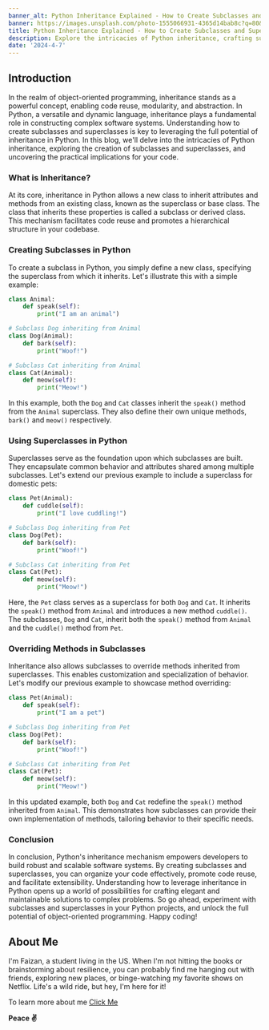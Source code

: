 ```yaml
---
banner_alt: Python Inheritance Explained - How to Create Subclasses and Superclasses
banner: https://images.unsplash.com/photo-1555066931-4365d14bab8c?q=80&w=870&auto=format&fit=crop&ixlib=rb-4.0.3&ixid=M3wxMjA3fDB8MHxwaG90by1wYWdlfHx8fGVufDB8fHx8fA%3D%3Dixid=M3wxMjA3fDB8MHxwaG90by1wYWdlfHx8fGVufDB8fHx8fA%3D%3D
title: Python Inheritance Explained - How to Create Subclasses and Superclasses
description: Explore the intricacies of Python inheritance, crafting subclasses and superclasses to enhance code modularity and promote efficient code reuse for scalable software solutions.
date: '2024-4-7'
---
```


## Introduction

In the realm of object-oriented programming, inheritance stands as a powerful concept, enabling code reuse, modularity, and abstraction. In Python, a versatile and dynamic language, inheritance plays a fundamental role in constructing complex software systems. Understanding how to create subclasses and superclasses is key to leveraging the full potential of inheritance in Python. In this blog, we'll delve into the intricacies of Python inheritance, exploring the creation of subclasses and superclasses, and uncovering the practical implications for your code.

### What is Inheritance?

At its core, inheritance in Python allows a new class to inherit attributes and methods from an existing class, known as the superclass or base class. The class that inherits these properties is called a subclass or derived class. This mechanism facilitates code reuse and promotes a hierarchical structure in your codebase.

### Creating Subclasses in Python

To create a subclass in Python, you simply define a new class, specifying the superclass from which it inherits. Let's illustrate this with a simple example:

```python
class Animal:
    def speak(self):
        print("I am an animal")

# Subclass Dog inheriting from Animal
class Dog(Animal):
    def bark(self):
        print("Woof!")

# Subclass Cat inheriting from Animal
class Cat(Animal):
    def meow(self):
        print("Meow!")
```

In this example, both the `Dog` and `Cat` classes inherit the `speak()` method from the `Animal` superclass. They also define their own unique methods, `bark()` and `meow()` respectively.

### Using Superclasses in Python

Superclasses serve as the foundation upon which subclasses are built. They encapsulate common behavior and attributes shared among multiple subclasses. Let's extend our previous example to include a superclass for domestic pets:

```python
class Pet(Animal):
    def cuddle(self):
        print("I love cuddling!")

# Subclass Dog inheriting from Pet
class Dog(Pet):
    def bark(self):
        print("Woof!")

# Subclass Cat inheriting from Pet
class Cat(Pet):
    def meow(self):
        print("Meow!")
```

Here, the `Pet` class serves as a superclass for both `Dog` and `Cat`. It inherits the `speak()` method from `Animal` and introduces a new method `cuddle()`. The subclasses, `Dog` and `Cat`, inherit both the `speak()` method from `Animal` and the `cuddle()` method from `Pet`.

### Overriding Methods in Subclasses

Inheritance also allows subclasses to override methods inherited from superclasses. This enables customization and specialization of behavior. Let's modify our previous example to showcase method overriding:

```python
class Pet(Animal):
    def speak(self):
        print("I am a pet")

# Subclass Dog inheriting from Pet
class Dog(Pet):
    def bark(self):
        print("Woof!")

# Subclass Cat inheriting from Pet
class Cat(Pet):
    def meow(self):
        print("Meow!")
```

In this updated example, both `Dog` and `Cat` redefine the `speak()` method inherited from `Animal`. This demonstrates how subclasses can provide their own implementation of methods, tailoring behavior to their specific needs.

### Conclusion

In conclusion, Python's inheritance mechanism empowers developers to build robust and scalable software systems. By creating subclasses and superclasses, you can organize your code effectively, promote code reuse, and facilitate extensibility. Understanding how to leverage inheritance in Python opens up a world of possibilities for crafting elegant and maintainable solutions to complex problems. So go ahead, experiment with subclasses and superclasses in your Python projects, and unlock the full potential of object-oriented programming. Happy coding!

## About Me

I'm Faizan, a student living in the US. When I'm not hitting the books or brainstorming about resilience, you can probably find me hanging out with friends, exploring new places, or binge-watching my favorite shows on Netflix. Life's a wild ride, but hey, I'm here for it!

To learn more about me [Click Me](https://faizanak.vercel.app/blog/about)

**Peace ✌**
